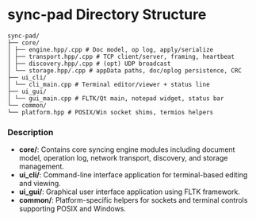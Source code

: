 # sync-pad Directory Structure
```
sync-pad/
├── core/
│ ├── engine.hpp/.cpp # Doc model, op log, apply/serialize
│ ├── transport.hpp/.cpp # TCP client/server, framing, heartbeat
│ ├── discovery.hpp/.cpp # (opt) UDP broadcast
│ └── storage.hpp/.cpp # appData paths, doc/oplog persistence, CRC
├── ui_cli/
│ └── cli_main.cpp # Terminal editor/viewer + status line
├── ui_gui/
│ └── gui_main.cpp # FLTK/Qt main, notepad widget, status bar
└── common/
└── platform.hpp # POSIX/Win socket shims, termios helpers
```
### Description

- **core/**: Contains core syncing engine modules including document model, operation log, network transport, discovery, and storage management.
- **ui_cli/**: Command-line interface application for terminal-based editing and viewing.
- **ui_gui/**: Graphical user interface application using FLTK framework.
- **common/**: Platform-specific helpers for sockets and terminal controls supporting POSIX and Windows.
